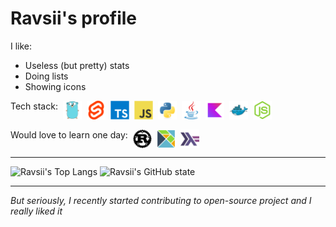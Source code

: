 # Ravsii's profile

I like:

- Useless (but pretty) stats
- Doing lists
- Showing icons

<div style="display:flex; margin-bottom: 1rem; gap: 0.5rem;">
Tech stack:
<img src="https://raw.githubusercontent.com/devicons/devicon/master/icons/go/go-original.svg" height="30">
<img src="https://raw.githubusercontent.com/devicons/devicon/master/icons/svelte/svelte-original.svg" height="30">
<img src="https://raw.githubusercontent.com/devicons/devicon/master/icons/typescript/typescript-original.svg" height="30">
<img src="https://raw.githubusercontent.com/devicons/devicon/master/icons/javascript/javascript-original.svg" height="30">
<img src="https://github.com/devicons/devicon/raw/master/icons/python/python-original.svg" height="30">
<img src="https://raw.githubusercontent.com/devicons/devicon/master/icons/java/java-original.svg" height="30">
<img src="https://raw.githubusercontent.com/devicons/devicon/master/icons/kotlin/kotlin-original.svg" height="30">
<img src="https://raw.githubusercontent.com/devicons/devicon/master/icons/docker/docker-original.svg" height="30">
<img src="https://raw.githubusercontent.com/devicons/devicon/master/icons/nodejs/nodejs-original.svg" height="30">
</div>

<div style="display:flex; gap: 0.5rem;">
Would love to learn one day:
<img src="https://raw.githubusercontent.com/devicons/devicon/master/icons/rust/rust-plain.svg" height="30" style="background: #FFF4; border-radius: 100%;">
<img src="https://raw.githubusercontent.com/devicons/devicon/master/icons/elm/elm-original.svg" height="30">
<img src="https://raw.githubusercontent.com/devicons/devicon/master/icons/haskell/haskell-original.svg" height="30">
</div>

---

![Ravsii's Top Langs](https://github-readme-stats.vercel.app/api/top-langs/?username=ravsii&theme=city_lights&size_weight=0.5&count_weight=0.5&layout=compact&hide=css,php&bg_color=FFFFFF00)
![Ravsii's GitHub state](https://github-readme-stats.vercel.app/api?username=ravsii&count_private=true&show_icons=true&theme=city_lights&include_all_commits=true&line_height=20&bg_color=FFFFFF00)

---

_But seriously, I recently started contributing to open-source project and I really liked it_
